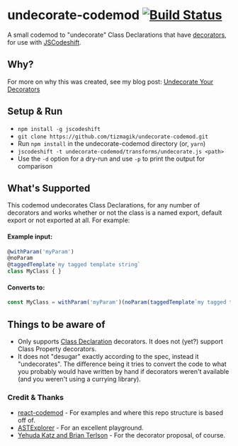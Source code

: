 # undecorate-codemod [![Build Status](https://travis-ci.org/tizmagik/undecorate-codemod.svg)](https://travis-ci.org/tizmagik/undecorate-codemod)

A small codemod to "undecorate" Class Declarations that have [decorators](https://github.com/wycats/javascript-decorators), for use with [JSCodeshift](https://github.com/facebook/jscodeshift).

## Why?

For more on why this was created, see my blog post: [Undecorate Your Decorators](https://jeremygayed.com/undecorate-your-decorators-b7ce0196d32a#.d0qexlbjj)

## Setup & Run

  * `npm install -g jscodeshift`
  * `git clone https://github.com/tizmagik/undecorate-codemod.git`
  * Run `npm install` in the undecorate-codemod directory (or, `yarn`)
  * `jscodeshift -t undecorate-codemod/transforms/undecorate.js <path>`
  * Use the `-d` option for a dry-run and use `-p` to print the output
    for comparison

## What's Supported

This codemod undecorates Class Declarations, for any number of decorators and works whether or not the class is a named export, default export or not exported at all. For example:

#### Example input:

```js
@withParam('myParam')
@noParam
@taggedTemplate`my tagged template string`
class MyClass { }
```

#### Converts to:

```js
const MyClass = withParam('myParam')(noParam(taggedTemplate`my tagged template string`(class MyClass { })));
```

## Things to be aware of

- Only supports [Class Declaration](https://github.com/wycats/javascript-decorators#class-declaration) decorators. It does not (yet?) support Class Property decorators.
- It does not "desugar" exactly according to the spec, instead it "undecorates". The difference being it tries to convert the code to what you probably would have written by hand if decorators weren't available (and you weren't using a currying library).

### Credit & Thanks

- [react-codemod](https://github.com/reactjs/react-codemod) - For examples and where this repo structure is based off of.
- [ASTExplorer](https://astexplorer.net) - For an excellent playground.
- [Yehuda Katz and Brian Terlson](https://github.com/tc39/proposals) - For the decorator proposal, of course.
